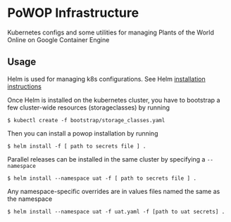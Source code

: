 # PoWOP Infrastructure

Kubernetes configs and some utilities for managing Plants of the World Online on Google
Container Engine

## Usage

Helm is used for managing k8s configurations. See Helm 
[installation instructions](https://github.com/kubernetes/helm/blob/master/docs/install.md)

Once Helm is installed on the kubernetes cluster, you have to bootstrap a few
cluster-wide resources (storageclasses) by running

    $ kubectl create -f bootstrap/storage_classes.yaml

Then you can install a powop installation by running

    $ helm install -f [ path to secrets file ] .

Parallel releases can be installed in the same cluster by specifying a `--namespace`

    $ helm install --namespace uat -f [ path to secrets file ] .

Any namespace-specific overrides are in values files named the same as the namespace

    $ helm install --namespace uat -f uat.yaml -f [path to uat secrets] .
